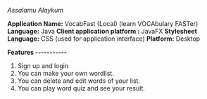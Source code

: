 _Assalamu Alaykum_

**Application Name:** VocabFast (Local) (learn VOCAbulary FASTer)
**Language:** Java
**Client application platform :** JavaFX
**Stylesheet Language:** CSS (used for application interface)
**Platform:** Desktop

**Features
-----------**
1. Sign up and login
1. You can make your own wordlist.
2. You can delete and edit words of your list.
3. You can play word quiz and see your result. 
